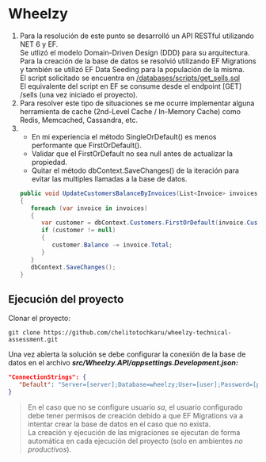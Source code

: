 # Wheelzy

1) Para la resolución de este punto se desarrolló un API RESTful utilizando NET 6 y EF.<br />
   Se utlizó el modelo Domain-Driven Design (DDD) para su arquitectura.<br />
   Para la creación de la base de datos se resolvió utilizando EF Migrations y también se utilizó EF Data Seeding para la populación de la misma.<br />
   El script solicitado se encuentra en [/databases/scripts/get_sells.sql](https://github.com/chelitotochkaru/wheelzy-technical-assessment/blob/dev/databases/scripts/get_sells.sql)<br />
   El equivalente del script en EF se consume desde el endpoint [GET] /sells (una vez iniciado el proyecto).
2) Para resolver este tipo de situaciones se me ocurre implementar alguna herramienta de cache (2nd-Level Cache / In-Memory Cache) como Redis, Memcached, Cassandra, etc.
3) * En mi experiencia el método SingleOrDefault() es menos performante que FirstOrDefault().
   * Validar que el FirstOrDefault no sea null antes de actualizar la propiedad.
   * Quitar el método dbContext.SaveChanges() de la iteración para evitar las multiples llamadas a la base de datos.
   ```csharp
   public void UpdateCustomersBalanceByInvoices(List<Invoice> invoices)
   {
      foreach (var invoice in invoices)
      {
         var customer = dbContext.Customers.FirstOrDefault(invoice.CustomerId.Value);
         if (customer != null)
         {
            customer.Balance -= invoice.Total;
         }
      }
      dbContext.SaveChanges();
   }
   ```
## Ejecución del proyecto

Clonar el proyecto:<br />

```
git clone https://github.com/chelitotochkaru/wheelzy-technical-assessment.git
```

Una vez abierta la solución se debe configurar la conexión de la base de datos en el archivo ***src/Wheelzy.API/appsettings.Development.json:***
```json
"ConnectionStrings": {
   "Default": "Server=[server];Database=wheelzy;User=[user];Password=[password];Trusted_Connection=False;TrustServerCertificate=True;"
}
```
> En el caso que no se configure usuario _sa_, el usuario configurado debe tener permisos de creación debido a que EF Migrations va a intentar crear la base de datos en el caso que no exista.<br />
> La creación y ejecución de las migraciones se ejecutan de forma automática en cada ejecución del proyecto (solo en ambientes _no productivos_).
